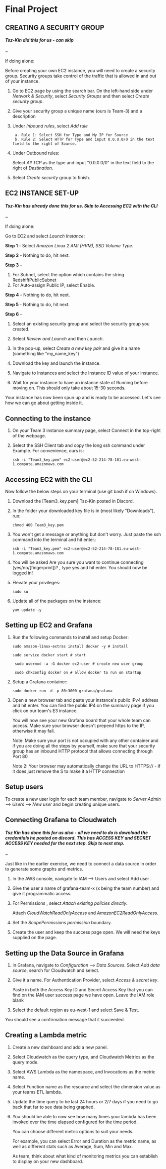 
# Final Project

## CREATING A SECURITY GROUP
#### *Tsz-Kin did this for us - can skip*
~

If doing alone:

Before creating your own EC2 instance, you will need to create a security group. Security groups take control of the traffic that is allowed in and out of your instance.

1. Go to EC2 page by using the search bar. On the left-hand side under *Network & Security*, select *Security Groups* and then select *Create security group*.

2. Give your security group a unique name (ours is Team-3) and a description 
3. Under *Inbound rules*, select *Add rule*  

        a. Rule 1: Select SSH for Type and My IP for Source  
        b. Rule 2: Select HTTP for Type and input 0.0.0.0/0 in the text field to the right of Source.

4. Under Outbound rules:

    Select *All TCP* as the type and input "0.0.0.0/0" in the text field to the right of *Destination*.

5. Select *Create security* group to finish.

## EC2 INSTANCE SET-UP 
#### *Tsz-Kin has already done this for us. Skip to ***Accessing EC2 with the CLI****
~

If doing alone:

Go to EC2 and select *Launch Instance*:

**Step 1** - Select *Amazon Linux 2 AMI (HVM), SSD Volume Type*.

**Step 2** - Nothing to do, hit next.

**Step 3** - 

1. For Subnet, select the option which contains the string RedshiftPublicSubnet  
2. For Auto-assign Public IP, select Enable.

**Step 4** - Nothing to do, hit next.

**Step 5** - Nothing to do, hit next.

**Step 6** - 

1. Select an existing security group and select the security group you created. 

2. Select *Review and Launch* and then *Launch*.

3. In the pop-up, select *Create a new key pair* and give it a name (something like "my_name_key")

4. Download the key and launch the instance.

5. Navigate to Instances and select the Instance ID value of your instance.

6. Wait for your instance to have an instance state of Running before moving on. This should only take about 15-30 seconds.

Your instance has now been spun up and is ready to be accessed. Let's see how we can go about getting inside it.

## Connecting to the instance

1. On your Team 3 instance summary page, select Connect in the top-right of the webpage.
2. Select the SSH Client tab and copy the long ssh command under Example. For convenience, ours is:

    `` ssh -i "Team3_key.pem" ec2-user@ec2-52-214-78-181.eu-west-1.compute.amazonaws.com ``
## Accessing EC2 with the CLI 

Now follow the below steps on your terminal (use git bash if on Windows).

1. Download the [Team3_key.pem] Tsz-Kin posted in Discord. 
2. In the folder your downloaded key file is in (most likely "Downloads"), run: 

    ``chmod 400 Team3_key.pem`` 

3. You won't get a message or anything but don't worry. Just paste the ssh command into the terminal and hit enter.:

    ``ssh -i "Team3_key.pem" ec2-user@ec2-52-214-78-181.eu-west-1.compute.amazonaws.com``
 
4. You will be asked Are you sure you want to continue connecting (yes/no/[fingerprint])? , type yes and hit enter. You should now be logged in!

5. Elevate your privileges: 
    
    ``sudo su ``

6. Update all of the packages on the instance: 

   `` yum update -y ``

## Setting up EC2 and Grafana

1. Run the following commands to install and setup Docker:

    ``sudo amazon-linux-extras install docker -y # install``
    
    ``sudo service docker start # start``
    
   `` sudo usermod -a -G docker ec2-user # create new user group``
    
   `` sudo chkconfig docker on # allow docker to run on startup``

2. Setup a Grafana container:

    ``sudo docker run -d -p 80:3000 grafana/grafana``

3. Open a new browser tab and paste your instance's public IPv4 address and hit enter. You can find the public IP4 on the summary page if you click on our team's E3 instance. 

    You will now see your new Grafana board that your whole team can access. Make sure your browser doesn't prepend https to the IP, otherwise it may fail.    
    
    Note: Make sure your port is not occupied with any other container and if you are doing all the steps by yourself, make sure that your security group has an inbound HTTP protocol that allows connecting through Port 80

    Note 2: Your browser may automatically change the URL to HTTPS:// - if it does just remove the S to make it a HTTP connection

## Setup users

To create a new user login for each team member, navigate to *Server Admin --> Users --> New user* and begin creating unique users.

## Connecting Grafana to Cloudwatch
#### *Tsz Kin has done this for us also - all we need to do is download the credentials he posted on discord. This has ACCESS KEY and SECRET ACCESS KEY needed for the next step. Skip to next step.* 
~

Just like in the earlier exercise, we need to connect a data source in order to generate some graphs and metrics.
1. In the AWS console, navigate to IAM --> Users and select Add user .
2. Give the user a name of grafana-team-x (x being the team number) and give it programmatic access.
3. For Permissions , select *Attach existing policies directly*. 
    
    Attach *CloudWatchReadOnlyAccess* and *AmazonEC2ReadOnlyAccess*. 
4. Set the *ScopePermissions permission* boundary.
5. Create the user and keep the success page open. We will need the keys supplied on the page.

## Setting up the Data Source in Grafana 

1. In Grafana, navigate to *Configuration --> Data Sources*. Select *Add data source*, search for Cloudwatch and select.

2. Give it a name. For Authentication Provider, select *Access & secret key*. 

    Paste in both the Access Key ID and Secret Access Key that you can find on the IAM user success page we have open. Leave the IAM role blank

3. Select the default region as eu-west-1 and select Save & Test. 

You should see a confirmation message that it succeeded.

## Creating a Lambda metric
1. Create a new dashboard and add a new panel.
2. Select Cloudwatch as the query type, and Cloudwatch Metrics as the query mode.
3. Select AWS Lambda as the namespace, and Invocations as the metric name.
4. Select Function name as the resource and select the dimension value as your teams ETL lambda. 
5. Update the time query to be last 24 hours or 2/7 days if you need to go back that far to see data being graphed.
6. You should be able to now see how many times your lambda has been invoked over the time elapsed configured for the time period. 

    You can choose different metric options to suit your needs. 

    For example, you can select Error and Duration as the metric name, as well as different stats such as Average, Sum, Min and Max.
    
    As team, think about what kind of monitoring metrics you can establish to display on your new dashboard.






